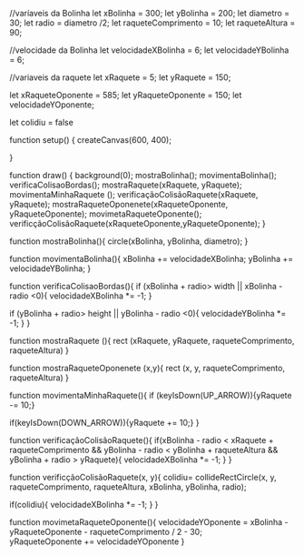 //varíaveis da Bolinha
let xBolinha = 300;
let yBolinha = 200;
let diametro = 30;
let radio = diametro /2;
let raqueteComprimento = 10;
let raqueteAltura = 90;


//velocidade da Bolinha
let velocidadeXBolinha = 6;
let velocidadeYBolinha = 6;

//variaveis da raquete
let xRaquete = 5;
let yRaquete = 150;

let xRaqueteOponente = 585;
let yRaqueteOponente = 150;
let velocidadeYOponente;

let colidiu = false

function setup() {
  createCanvas(600, 400);
  
}

function draw() {
  background(0);
  mostraBolinha();
  movimentaBolinha();
  verificaColisaoBordas();
  mostraRaquete(xRaquete, yRaquete);
  movimentaMinhaRaquete ();
  verificaçãoColisãoRaquete(xRaquete, yRaquete);
  mostraRaqueteOponenete(xRaqueteOponente, yRaqueteOponente);
  movimetaRaqueteOponente();  verificçãoColisãoRaquete(xRaqueteOponente,yRaqueteOponente);
}
  
  
  function mostraBolinha(){
   circle(xBolinha, yBolinha, diametro);
   }
  
  function movimentaBolinha(){
    xBolinha += velocidadeXBolinha;
    yBolinha += velocidadeYBolinha;
  }
  
  function verificaColisaoBordas(){ 
    if (xBolinha + radio> width ||
     xBolinha - radio <0){
    velocidadeXBolinha *= -1;
  }
  
   if (yBolinha + radio> height ||
     yBolinha - radio <0){
    velocidadeYBolinha *= -1;
  }
  }
  
  function mostraRaquete (){
    rect (xRaquete, yRaquete, raqueteComprimento, raqueteAltura)
}
 
  function mostraRaqueteOponenete (x,y){
    rect (x, y, raqueteComprimento, raqueteAltura)
}

  function movimentaMinhaRaquete(){
  if (keyIsDown(UP_ARROW)){yRaquete -= 10;}
  
  if(keyIsDown(DOWN_ARROW)){yRaquete += 10;}
  }

  function verificaçãoColisãoRaquete(){
    if(xBolinha - radio < xRaquete + raqueteComprimento
    && yBolinha - radio < yBolinha + raqueteAltura && 
      yBolinha + radio > yRaquete){
      velocidadeXBolinha *= -1; 
    }
  }

  function verificçãoColisãoRaquete(x, y){
     colidiu= collideRectCircle(x, y, raqueteComprimento, raqueteAltura, xBolinha, yBolinha, radio);
 
  if(colidiu){
    velocidadeXBolinha  *= -1;
  }
   }

  function movimetaRaqueteOponente(){
   velocidadeYOponente = xBolinha -  yRaqueteOponente - raqueteComprimento / 2 - 30;   
    yRaqueteOponente += velocidadeYOponente
  }
